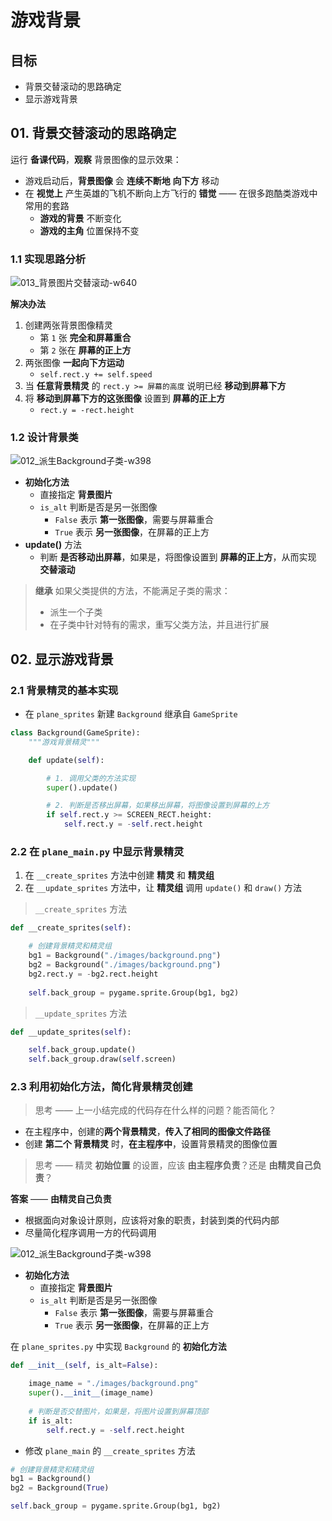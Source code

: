 # 游戏背景

## 目标

* 背景交替滚动的思路确定
* 显示游戏背景

## 01. 背景交替滚动的思路确定

运行 **备课代码**，**观察** 背景图像的显示效果：

* 游戏启动后，**背景图像** 会 **连续不断地** **向下方** 移动
* 在 **视觉上** 产生英雄的飞机不断向上方飞行的 **错觉** —— 在很多跑酷类游戏中常用的套路
    * **游戏的背景** 不断变化
    * **游戏的主角** 位置保持不变

### 1.1 实现思路分析

 ![013_背景图片交替滚动-w640](media/15025262948537/013_%E8%83%8C%E6%99%AF%E5%9B%BE%E7%89%87%E4%BA%A4%E6%9B%BF%E6%BB%9A%E5%8A%A8.png)

**解决办法**

1. 创建两张背景图像精灵
    * 第 `1` 张 **完全和屏幕重合**
    * 第 `2` 张在 **屏幕的正上方**
2. 两张图像 **一起向下方运动**
    * `self.rect.y += self.speed`
3. 当 **任意背景精灵** 的 `rect.y >= 屏幕的高度` 说明已经 **移动到屏幕下方**
4. 将 **移动到屏幕下方的这张图像** 设置到 **屏幕的正上方**
    * `rect.y = -rect.height`  

### 1.2 设计背景类

![012_派生Background子类-w398](media/15025262948537/012_%E6%B4%BE%E7%94%9FBackground%E5%AD%90%E7%B1%BB.png)

* **初始化方法**
    * 直接指定 **背景图片**
    * `is_alt` 判断是否是另一张图像
        * `False` 表示 **第一张图像**，需要与屏幕重合
        * `True` 表示 **另一张图像**，在屏幕的正上方
* **update()** 方法
    * 判断 **是否移动出屏幕**，如果是，将图像设置到 **屏幕的正上方**，从而实现 **交替滚动**

> **继承** 如果父类提供的方法，不能满足子类的需求：
> 
> * 派生一个子类
> * 在子类中针对特有的需求，重写父类方法，并且进行扩展

## 02. 显示游戏背景

### 2.1 背景精灵的基本实现

* 在 `plane_sprites` 新建 `Background` 继承自 `GameSprite`

```python
class Background(GameSprite):
    """游戏背景精灵"""

    def update(self):

        # 1. 调用父类的方法实现
        super().update()

        # 2. 判断是否移出屏幕，如果移出屏幕，将图像设置到屏幕的上方
        if self.rect.y >= SCREEN_RECT.height:
            self.rect.y = -self.rect.height

```

### 2.2 在 `plane_main.py` 中显示背景精灵

1. 在 `__create_sprites` 方法中创建 **精灵** 和 **精灵组**
2. 在 `__update_sprites` 方法中，让 **精灵组** 调用 `update()` 和 `draw()` 方法

> `__create_sprites` 方法

```python
def __create_sprites(self):

    # 创建背景精灵和精灵组
    bg1 = Background("./images/background.png")
    bg2 = Background("./images/background.png")
    bg2.rect.y = -bg2.rect.height
    
    self.back_group = pygame.sprite.Group(bg1, bg2)
```

> `__update_sprites` 方法

```python
def __update_sprites(self):

    self.back_group.update()
    self.back_group.draw(self.screen)
``` 

### 2.3 利用初始化方法，简化背景精灵创建

> 思考 —— 上一小结完成的代码存在什么样的问题？能否简化？

* 在主程序中，创建的**两个背景精灵**，**传入了相同的图像文件路径**
* 创建 **第二个 背景精灵** 时，**在主程序中**，设置背景精灵的图像位置

> 思考 —— 精灵 **初始位置** 的设置，应该 **由主程序负责**？还是 **由精灵自己负责**？

**答案** —— **由精灵自己负责**

* 根据面向对象设计原则，应该将对象的职责，封装到类的代码内部
* 尽量简化程序调用一方的代码调用

![012_派生Background子类-w398](media/15025262948537/012_%E6%B4%BE%E7%94%9FBackground%E5%AD%90%E7%B1%BB.png)

* **初始化方法**
    * 直接指定 **背景图片**
    * `is_alt` 判断是否是另一张图像
        * `False` 表示 **第一张图像**，需要与屏幕重合
        * `True` 表示 **另一张图像**，在屏幕的正上方

在 `plane_sprites.py` 中实现 `Background` 的 **初始化方法**

```python
def __init__(self, is_alt=False):

    image_name = "./images/background.png"
    super().__init__(image_name)
       
    # 判断是否交替图片，如果是，将图片设置到屏幕顶部
    if is_alt:
        self.rect.y = -self.rect.height     
```

* 修改 `plane_main` 的 `__create_sprites` 方法

```python
# 创建背景精灵和精灵组
bg1 = Background()
bg2 = Background(True)

self.back_group = pygame.sprite.Group(bg1, bg2)
```


